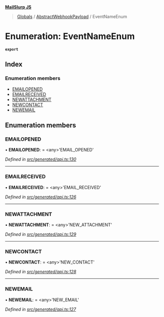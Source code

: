 **[MailSlurp JS](../README.md)**

> [Globals](../README.md) / [AbstractWebhookPayload](../modules/abstractwebhookpayload.md) / EventNameEnum

# Enumeration: EventNameEnum

**`export`** 

## Index

### Enumeration members

* [EMAILOPENED](abstractwebhookpayload.eventnameenum.md#emailopened)
* [EMAILRECEIVED](abstractwebhookpayload.eventnameenum.md#emailreceived)
* [NEWATTACHMENT](abstractwebhookpayload.eventnameenum.md#newattachment)
* [NEWCONTACT](abstractwebhookpayload.eventnameenum.md#newcontact)
* [NEWEMAIL](abstractwebhookpayload.eventnameenum.md#newemail)

## Enumeration members

### EMAILOPENED

•  **EMAILOPENED**:  = \<any>'EMAIL\_OPENED'

*Defined in [src/generated/api.ts:130](https://github.com/mailslurp/mailslurp-client/blob/d7397d3/src/generated/api.ts#L130)*

___

### EMAILRECEIVED

•  **EMAILRECEIVED**:  = \<any>'EMAIL\_RECEIVED'

*Defined in [src/generated/api.ts:126](https://github.com/mailslurp/mailslurp-client/blob/d7397d3/src/generated/api.ts#L126)*

___

### NEWATTACHMENT

•  **NEWATTACHMENT**:  = \<any>'NEW\_ATTACHMENT'

*Defined in [src/generated/api.ts:129](https://github.com/mailslurp/mailslurp-client/blob/d7397d3/src/generated/api.ts#L129)*

___

### NEWCONTACT

•  **NEWCONTACT**:  = \<any>'NEW\_CONTACT'

*Defined in [src/generated/api.ts:128](https://github.com/mailslurp/mailslurp-client/blob/d7397d3/src/generated/api.ts#L128)*

___

### NEWEMAIL

•  **NEWEMAIL**:  = \<any>'NEW\_EMAIL'

*Defined in [src/generated/api.ts:127](https://github.com/mailslurp/mailslurp-client/blob/d7397d3/src/generated/api.ts#L127)*
